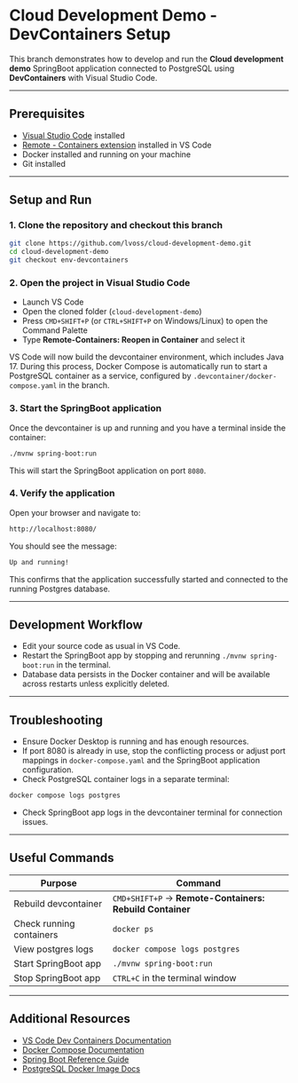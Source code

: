 # Cloud Development Demo - DevContainers Setup

This branch demonstrates how to develop and run the **Cloud development demo** SpringBoot application connected to PostgreSQL using **DevContainers** with Visual Studio Code.

---

## Prerequisites

- [Visual Studio Code](https://code.visualstudio.com/) installed
- [Remote - Containers extension](https://marketplace.visualstudio.com/items?itemName=ms-vscode-remote.remote-containers) installed in VS Code
- Docker installed and running on your machine
- Git installed

---

## Setup and Run

### 1. Clone the repository and checkout this branch

```bash
git clone https://github.com/lvoss/cloud-development-demo.git
cd cloud-development-demo
git checkout env-devcontainers
```

### 2. Open the project in Visual Studio Code

- Launch VS Code
- Open the cloned folder (`cloud-development-demo`)
- Press `CMD+SHIFT+P` (or `CTRL+SHIFT+P` on Windows/Linux) to open the Command Palette
- Type **Remote-Containers: Reopen in Container** and select it

VS Code will now build the devcontainer environment, which includes Java 17. During this process, Docker Compose is automatically run to start a PostgreSQL container as a service, configured by `.devcontainer/docker-compose.yaml` in the branch.

### 3. Start the SpringBoot application

Once the devcontainer is up and running and you have a terminal inside the container:

```bash
./mvnw spring-boot:run
```

This will start the SpringBoot application on port `8080`.

### 4. Verify the application

Open your browser and navigate to:

```bash
http://localhost:8080/
```

You should see the message:

```bash
Up and running!
```

This confirms that the application successfully started and connected to the running Postgres database.

---

## Development Workflow

- Edit your source code as usual in VS Code.
- Restart the SpringBoot app by stopping and rerunning `./mvnw spring-boot:run` in the terminal.
- Database data persists in the Docker container and will be available across restarts unless explicitly deleted.

---

## Troubleshooting

- Ensure Docker Desktop is running and has enough resources.
- If port 8080 is already in use, stop the conflicting process or adjust port mappings in `docker-compose.yaml` and the SpringBoot application configuration.
- Check PostgreSQL container logs in a separate terminal:

```bash
docker compose logs postgres
```

- Check SpringBoot app logs in the devcontainer terminal for connection issues.

---

## Useful Commands

| Purpose                  | Command                                                     |
|--------------------------|-------------------------------------------------------------|
| Rebuild devcontainer      | `CMD+SHIFT+P` → **Remote-Containers: Rebuild Container**    |
| Check running containers  | `docker ps`                                                 |
| View postgres logs        | `docker compose logs postgres`                              |
| Start SpringBoot app      | `./mvnw spring-boot:run`                                   |
| Stop SpringBoot app       | `CTRL+C` in the terminal window                              |

---

## Additional Resources

- [VS Code Dev Containers Documentation](https://containers.dev/)
- [Docker Compose Documentation](https://docs.docker.com/compose/)
- [Spring Boot Reference Guide](https://docs.spring.io/spring-boot/docs/current/reference/htmlsingle/)
- [PostgreSQL Docker Image Docs](https://hub.docker.com/_/postgres)
